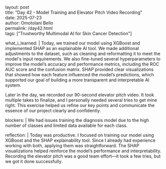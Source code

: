 layout: post  
title: "Day 42 - Model Training and Elevator Pitch Video Recording"  
date: 2025-07-23  
author: Omotolani Bello  
permalink: /day42.html  
tags: ["Trustworthy Multimodal AI for Skin Cancer Detection"]

what_i_learned: |
  Today, we trained our model using XGBoost and implemented SHAP as an explainable AI tool. We made additional adjustments to the dataset, such as cleaning and reformatting it to meet the model's input requirements. We also fine-tuned several hyperparameters to improve the model’s accuracy and performance metrics, including the ROC AUC score and the confusion matrix. SHAP provided clear visualizations that showed how each feature influenced the model’s predictions, which supported our goal of building a more transparent and interpretable AI system.

  Later in the day, we recorded our 90-second elevator pitch video. It took multiple takes to finalize, and I personally needed several tries to get mine right. This exercise helped us refine our key points and communicate the essence of our project clearly and confidently.

blockers: |
  We had issues training the diagnosis model due to the high number of classes and limited data available for each class.

reflection: |
  Today was productive. I focused on training our model using XGBoost and the SHAP explainability tool. Since I already had experience working with both, applying them was straightforward. The SHAP visualizations helped reinforce the model’s performance and interpretability. Recording the elevator pitch was a good team effort—it took a few tries, but we got it done successfully.
